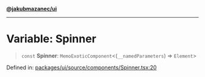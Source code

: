 [**@jakubmazanec/ui**](../README.md)

---

# Variable: Spinner

> `const` **Spinner**: `MemoExoticComponent`\<(`__namedParameters`) => `Element`\>

Defined in:
[packages/ui/source/components/Spinner.tsx:20](https://github.com/jakubmazanec/tools/blob/acfa246dbb1035f65efb7fa114167a3cbefca108/packages/ui/source/components/Spinner.tsx#L20)
